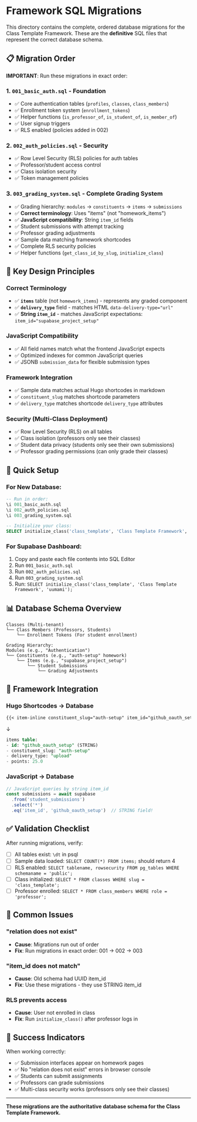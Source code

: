 # Framework SQL Migrations

This directory contains the complete, ordered database migrations for the Class Template Framework. These are the **definitive** SQL files that represent the correct database schema.

## 📋 Migration Order

**IMPORTANT**: Run these migrations in exact order:

### 1. `001_basic_auth.sql` - Foundation
- ✅ Core authentication tables (`profiles`, `classes`, `class_members`) 
- ✅ Enrollment token system (`enrollment_tokens`)
- ✅ Helper functions (`is_professor_of`, `is_student_of`, `is_member_of`)
- ✅ User signup triggers
- ✅ RLS enabled (policies added in 002)

### 2. `002_auth_policies.sql` - Security
- ✅ Row Level Security (RLS) policies for auth tables
- ✅ Professor/student access control
- ✅ Class isolation security
- ✅ Token management policies

### 3. `003_grading_system.sql` - Complete Grading System  
- ✅ Grading hierarchy: `modules` → `constituents` → `items` → `submissions`
- ✅ **Correct terminology**: Uses "items" (not "homework_items")
- ✅ **JavaScript compatibility**: String `item_id` fields
- ✅ Student submissions with attempt tracking
- ✅ Professor grading adjustments
- ✅ Sample data matching framework shortcodes
- ✅ Complete RLS security policies
- ✅ Helper functions (`get_class_id_by_slug`, `initialize_class`)

## 🎯 Key Design Principles

### Correct Terminology
- ✅ **`items`** table (not `homework_items`) - represents any graded component
- ✅ **`delivery_type`** field - matches HTML `data-delivery-type="url"`
- ✅ **String `item_id`** - matches JavaScript expectations: `item_id="supabase_project_setup"`

### JavaScript Compatibility
- ✅ All field names match what the frontend JavaScript expects
- ✅ Optimized indexes for common JavaScript queries
- ✅ JSONB `submission_data` for flexible submission types

### Framework Integration
- ✅ Sample data matches actual Hugo shortcodes in markdown
- ✅ `constituent_slug` matches shortcode parameters
- ✅ `delivery_type` matches shortcode `delivery_type` attributes

### Security (Multi-Class Deployment)
- ✅ Row Level Security (RLS) on all tables
- ✅ Class isolation (professors only see their classes)
- ✅ Student data privacy (students only see their own submissions)
- ✅ Professor grading permissions (can only grade their classes)

## 🚀 Quick Setup

### For New Database:
```sql
-- Run in order:
\i 001_basic_auth.sql
\i 002_auth_policies.sql  
\i 003_grading_system.sql

-- Initialize your class:
SELECT initialize_class('class_template', 'Class Template Framework', 'your_github_username');
```

### For Supabase Dashboard:
1. Copy and paste each file contents into SQL Editor
2. Run `001_basic_auth.sql`
3. Run `002_auth_policies.sql`
4. Run `003_grading_system.sql`
5. Run: `SELECT initialize_class('class_template', 'Class Template Framework', 'uumami');`

## 📊 Database Schema Overview

```
Classes (Multi-tenant)
└── Class Members (Professors, Students)
    └── Enrollment Tokens (For student enrollment)

Grading Hierarchy:
Modules (e.g., "Authentication")
└── Constituents (e.g., "auth-setup" homework)
    └── Items (e.g., "supabase_project_setup")
        └── Student Submissions
            └── Grading Adjustments
```

## 🔧 Framework Integration

### Hugo Shortcodes → Database
```markdown
{{< item-inline constituent_slug="auth-setup" item_id="github_oauth_setup" delivery_type="upload" points="25" >}}
```
↓
```sql
items table:
- id: "github_oauth_setup" (STRING)
- constituent_slug: "auth-setup" 
- delivery_type: "upload"
- points: 25.0
```

### JavaScript → Database
```javascript
// JavaScript queries by string item_id
const submissions = await supabase
  .from('student_submissions')
  .select('*')
  .eq('item_id', 'github_oauth_setup')  // STRING field!
```

## ✅ Validation Checklist

After running migrations, verify:

- [ ] All tables exist: `\dt` in psql
- [ ] Sample data loaded: `SELECT COUNT(*) FROM items;` should return 4
- [ ] RLS enabled: `SELECT tablename, rowsecurity FROM pg_tables WHERE schemaname = 'public';`
- [ ] Class initialized: `SELECT * FROM classes WHERE slug = 'class_template';`
- [ ] Professor enrolled: `SELECT * FROM class_members WHERE role = 'professor';`

## 🚨 Common Issues

### "relation does not exist" 
- **Cause**: Migrations run out of order
- **Fix**: Run migrations in exact order: 001 → 002 → 003

### "item_id does not match"
- **Cause**: Old schema had UUID item_id  
- **Fix**: Use these migrations - they use STRING item_id

### RLS prevents access
- **Cause**: User not enrolled in class
- **Fix**: Run `initialize_class()` after professor logs in

## 🎉 Success Indicators

When working correctly:
- ✅ Submission interfaces appear on homework pages
- ✅ No "relation does not exist" errors in browser console
- ✅ Students can submit assignments
- ✅ Professors can grade submissions
- ✅ Multi-class security works (professors only see their classes)

---

**These migrations are the authoritative database schema for the Class Template Framework.**